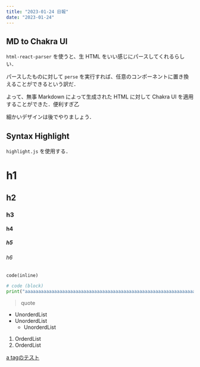 ```yaml
---
title: "2023-01-24 日報"
date: "2023-01-24"
---
```


## MD to Chakra UI

`html-react-parser` を使うと、生 HTML をいい感じにパースしてくれるらしい．

パースしたものに対して `perse` を実行すれば、任意のコンポーネントに置き換えることができるという訳だ．

よって、無事 Markdown によって生成された HTML に対して Chakra UI を適用することができた．便利すぎ乙

細かいデザインは後でやりましょう．

## Syntax Highlight

`highlight.js` を使用する．

# h1

## h2

### h3

#### h4

##### h5

###### h6

`code(inline)`

```py
# code (block)
print("aaaaaaaaaaaaaaaaaaaaaaaaaaaaaaaaaaaaaaaaaaaaaaaaaaaaaaaaaaaaaaaaaaaaaa")
```

> quote

- UnorderdList
- UnorderdList
  - UnorderdList

1. OrderdList
2. OrderdList

[a tagのテスト](https://www.yahoo.co.jp/)
